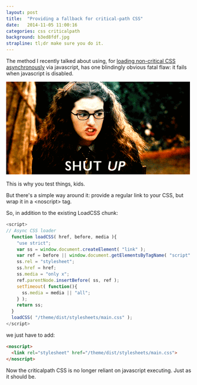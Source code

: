 ```yaml
---
layout: post
title:  "Providing a fallback for critical-path CSS"
date:   2014-11-05 11:00:16
categories: css criticalpath
background: b3ed8fdf.jpg
strapline: tl;dr make sure you do it.
---
```


The method I recently talked about using, for <a href="/2014-10-27/critical-css.html">loading non-critical CSS asynchronously</a> via javascript, has one blindingly obvious fatal flaw: it fails when javascript is disabled.

<img src="/images/posts/providing-a-fallback-for-criticalpath-css/shutup.gif" alt="Shut up.">

This is why you test things, kids.

But there's a simple way around it: provide a regular link to your CSS, but wrap it in a &lt;noscript&gt; tag.

So, in addition to the existing LoadCSS chunk:

```javascript
<script>
// Async CSS loader
  function loadCSS( href, before, media ){
    "use strict";
    var ss = window.document.createElement( "link" );
    var ref = before || window.document.getElementsByTagName( "script" )[ 0 ];
    ss.rel = "stylesheet";
    ss.href = href;
    ss.media = "only x";
    ref.parentNode.insertBefore( ss, ref );
    setTimeout( function(){
      ss.media = media || "all";
    } );
    return ss;
  }
  loadCSS( "/theme/dist/stylesheets/main.css" );
</script>
```

we just have to add:

```html
<noscript>
  <link rel="stylesheet" href="/theme/dist/stylesheets/main.css">
</noscript>
```

Now the criticalpath CSS is no longer reliant on javascript executing. Just as it should be.
